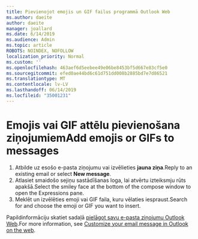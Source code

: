 ```yaml
---
title: Pievienojot emojis un GIF failus programmā Outlook Web
ms.author: daeite
author: daeite
manager: joallard
ms.date: 6/14/2019
ms.audience: Admin
ms.topic: article
ROBOTS: NOINDEX, NOFOLLOW
localization_priority: Normal
ms.custom: ''
ms.openlocfilehash: 463aef6d5eebee49e06be8453bf5d667e83cf5e0
ms.sourcegitcommit: efed0ae44bd6c61d751dd008b2885bd7e7d86521
ms.translationtype: MT
ms.contentlocale: lv-LV
ms.lasthandoff: 06/14/2019
ms.locfileid: "35001231"
---
```

# <a name="add-emojis-or-gifs-to-messages"></a><span data-ttu-id="d2e62-102">Emojis vai GIF attēlu pievienošana ziņojumiem</span><span class="sxs-lookup"><span data-stu-id="d2e62-102">Add emojis or GIFs to messages</span></span>

1. <span data-ttu-id="d2e62-103">Atbilde uz esošo e-pasta ziņojumu vai izvēlieties **jauna ziņa**.</span><span class="sxs-lookup"><span data-stu-id="d2e62-103">Reply to an existing email or select **New message**.</span></span>
1. <span data-ttu-id="d2e62-104">Atlasiet smaidošo sejiņu sastādīšanas loga, lai atvērtu izteiksmju rūts apakšā.</span><span class="sxs-lookup"><span data-stu-id="d2e62-104">Select the smiley face at the bottom of the compose window to open the Expressions pane.</span></span>
1. <span data-ttu-id="d2e62-105">Meklēt un izvēlēties emoji vai GIF faila, kuru vēlaties iespraust.</span><span class="sxs-lookup"><span data-stu-id="d2e62-105">Search for and choose the emoji or GIF you want to insert.</span></span>

<span data-ttu-id="d2e62-106">Papildinformāciju skatiet sadaļā [pielāgot savu e-pasta ziņojumu Outlook Web](https://support.office.com/article/079442eb-6b41-4ff5-b6e0-a83d3967ac41).</span><span class="sxs-lookup"><span data-stu-id="d2e62-106">For more information, see [Customize your email message in Outlook on the web](https://support.office.com/article/079442eb-6b41-4ff5-b6e0-a83d3967ac41).</span></span>